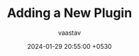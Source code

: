 ---
title: Adding a New Plugin
author: vaastav
date: 2024-01-29 20:55:00 +0530
categories: [Blogging, Tutorial]
tags: [plugins]
target_url: https://github.com/Blueprint-uServices/blueprint/blob/main/docs/manual/plugin_development.md
description: This page describes the steps needed to add a new plugin to Blueprint
---